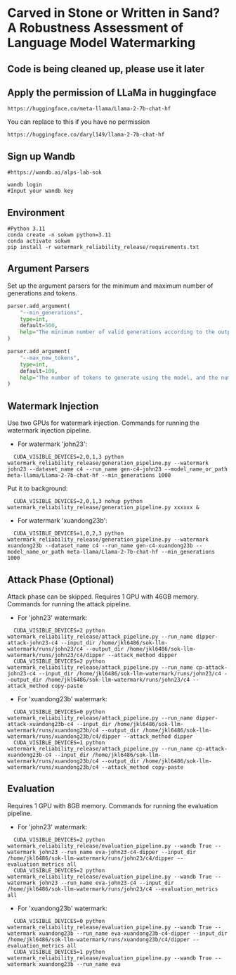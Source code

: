 
# Carved in Stone or Written in Sand? A Robustness Assessment of Language Model Watermarking
## Code is being cleaned up, please use it later
## Apply the permission of LLaMa in huggingface
```shell
https://huggingface.co/meta-llama/Llama-2-7b-chat-hf
```
You can replace to this if you have no permission
```shell
https://huggingface.co/daryl149/llama-2-7b-chat-hf
```
## Sign up Wandb
```shell
#https://wandb.ai/alps-lab-sok

wandb login
#Input your wandb key
```
## Environment
```shell
#Python 3.11
conda create -n sokwm python=3.11
conda activate sokwm
pip install -r watermark_reliability_release/requirements.txt
```

## Argument Parsers
Set up the argument parsers for the minimum and maximum number of generations and tokens.
```python
parser.add_argument(
    "--min_generations",
    type=int,
    default=500,
    help="The minimum number of valid generations according to the output check strat to sample."
)

parser.add_argument(
    "--max_new_tokens",
    type=int,
    default=100,
    help="The number of tokens to generate using the model, and the num tokens removed from real text sample"
)
```
## Watermark Injection
Use two GPUs for watermark injection. Commands for running the watermark injection pipeline.

- For watermark 'john23':
```shell
  CUDA_VISIBLE_DEVICES=2,0,1,3 python watermark_reliability_release/generation_pipeline.py --watermark john23 --dataset_name c4 --run_name gen-c4-john23 --model_name_or_path meta-llama/Llama-2-7b-chat-hf --min_generations 1000
```
Put it to background:
```shell
  CUDA_VISIBLE_DEVICES=2,0,1,3 nohup python watermark_reliability_release/generation_pipeline.py xxxxxx &
```
- For watermark 'xuandong23b':
```shell
  CUDA_VISIBLE_DEVICES=1,0,2,3 python watermark_reliability_release/generation_pipeline.py --watermark xuandong23b --dataset_name c4 --run_name gen-c4-xuandong23b --model_name_or_path meta-llama/Llama-2-7b-chat-hf --min_generations 1000
```
## Attack Phase (Optional)
Attack phase can be skipped. Requires 1 GPU with 46GB memory. Commands for running the attack pipeline.

- For 'john23' watermark:
```shell
  CUDA_VISIBLE_DEVICES=2 python watermark_reliability_release/attack_pipeline.py --run_name dipper-attack-john23-c4 --input_dir /home/jkl6486/sok-llm-watermark/runs/john23/c4 --output_dir /home/jkl6486/sok-llm-watermark/runs/john23/c4/dipper --attack_method dipper
  CUDA_VISIBLE_DEVICES=2 python watermark_reliability_release/attack_pipeline.py --run_name cp-attack-john23-c4 --input_dir /home/jkl6486/sok-llm-watermark/runs/john23/c4 --output_dir /home/jkl6486/sok-llm-watermark/runs/john23/c4 --attack_method copy-paste
```
- For 'xuandong23b' watermark:
```shell
  CUDA_VISIBLE_DEVICES=0 python watermark_reliability_release/attack_pipeline.py --run_name dipper-attack-xuandong23b-c4 --input_dir /home/jkl6486/sok-llm-watermark/runs/xuandong23b/c4 --output_dir /home/jkl6486/sok-llm-watermark/runs/xuandong23b/c4/dipper --attack_method dipper
  CUDA_VISIBLE_DEVICES=1 python watermark_reliability_release/attack_pipeline.py --run_name cp-attack-xuandong23b-c4 --input_dir /home/jkl6486/sok-llm-watermark/runs/xuandong23b/c4 --output_dir /home/jkl6486/sok-llm-watermark/runs/xuandong23b/c4 --attack_method copy-paste
```
## Evaluation
Requires 1 GPU with 8GB memory. Commands for running the evaluation pipeline.

- For 'john23' watermark:
```shell
  CUDA_VISIBLE_DEVICES=2 python watermark_reliability_release/evaluation_pipeline.py --wandb True --watermark john23 --run_name eva-john23-c4-dipper --input_dir /home/jkl6486/sok-llm-watermark/runs/john23/c4/dipper --evaluation_metrics all
  CUDA_VISIBLE_DEVICES=2 python watermark_reliability_release/evaluation_pipeline.py --wandb True --watermark john23 --run_name eva-john23-c4 --input_dir /home/jkl6486/sok-llm-watermark/runs/john23/c4 --evaluation_metrics all
```
- For 'xuandong23b' watermark:
```shell
  CUDA_VISIBLE_DEVICES=0 python watermark_reliability_release/evaluation_pipeline.py --wandb True --watermark xuandong23b --run_name eva-xuandong23b-c4-dipper --input_dir /home/jkl6486/sok-llm-watermark/runs/xuandong23b/c4/dipper --evaluation_metrics all
  CUDA_VISIBLE_DEVICES=1 python watermark_reliability_release/evaluation_pipeline.py --wandb True --watermark xuandong23b --run_name eva
```
